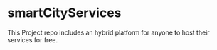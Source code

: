 # smartCityServices
This Project repo includes an hybrid platform for anyone to host their services for free. 
